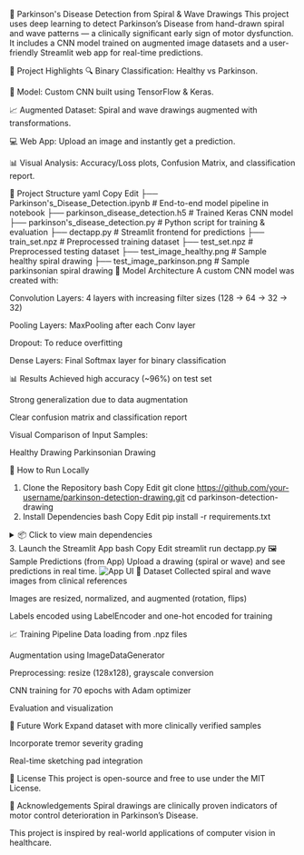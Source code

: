 🧠 Parkinson's Disease Detection from Spiral & Wave Drawings
This project uses deep learning to detect Parkinson’s Disease from hand-drawn spiral and wave patterns — a clinically significant early sign of motor dysfunction. It includes a CNN model trained on augmented image datasets and a user-friendly Streamlit web app for real-time predictions.

📌 Project Highlights
🔍 Binary Classification: Healthy vs Parkinson.

🧠 Model: Custom CNN built using TensorFlow & Keras.

📈 Augmented Dataset: Spiral and wave drawings augmented with transformations.

💻 Web App: Upload an image and instantly get a prediction.

📊 Visual Analysis: Accuracy/Loss plots, Confusion Matrix, and classification report.

📂 Project Structure
yaml
Copy
Edit
├── Parkinson's_Disease_Detection.ipynb    # End-to-end model pipeline in notebook
├── parkinson_disease_detection.h5         # Trained Keras CNN model
├── parkinson's_disease_detection.py       # Python script for training & evaluation
├── dectapp.py                             # Streamlit frontend for predictions
├── train_set.npz                          # Preprocessed training dataset
├── test_set.npz                           # Preprocessed testing dataset
├── test_image_healthy.png                 # Sample healthy spiral drawing
├── test_image_parkinson.png               # Sample parkinsonian spiral drawing
🧪 Model Architecture
A custom CNN model was created with:

Convolution Layers: 4 layers with increasing filter sizes (128 → 64 → 32 → 32)

Pooling Layers: MaxPooling after each Conv layer

Dropout: To reduce overfitting

Dense Layers: Final Softmax layer for binary classification

📊 Results
Achieved high accuracy (~96%) on test set

Strong generalization due to data augmentation

Clear confusion matrix and classification report

Visual Comparison of Input Samples:

Healthy Drawing	Parkinsonian Drawing
	

🚀 How to Run Locally
1. Clone the Repository
bash
Copy
Edit
git clone https://github.com/your-username/parkinson-detection-drawing.git
cd parkinson-detection-drawing
2. Install Dependencies
bash
Copy
Edit
pip install -r requirements.txt
<details> <summary>📦 Click to view main dependencies</summary>
streamlit

tensorflow

opencv-python

scikit-learn

matplotlib

seaborn

</details>
3. Launch the Streamlit App
bash
Copy
Edit
streamlit run dectapp.py
🖼️ Sample Predictions (from App)
Upload a drawing (spiral or wave) and see predictions in real time.

<img src="https://via.placeholder.com/400x250?text=Upload+Page+UI" alt="App UI"/>
🧠 Dataset
Collected spiral and wave images from clinical references

Images are resized, normalized, and augmented (rotation, flips)

Labels encoded using LabelEncoder and one-hot encoded for training

📈 Training Pipeline
Data loading from .npz files

Augmentation using ImageDataGenerator

Preprocessing: resize (128x128), grayscale conversion

CNN training for 70 epochs with Adam optimizer

Evaluation and visualization

🏁 Future Work
Expand dataset with more clinically verified samples

Incorporate tremor severity grading

Real-time sketching pad integration

📃 License
This project is open-source and free to use under the MIT License.

🙌 Acknowledgements
Spiral drawings are clinically proven indicators of motor control deterioration in Parkinson’s Disease.

This project is inspired by real-world applications of computer vision in healthcare.

